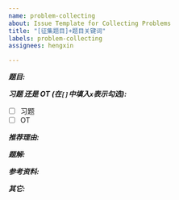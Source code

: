 ```yaml
---
name: problem-collecting
about: Issue Template for Collecting Problems
title: "[征集题目]+题目关键词"
labels: problem-collecting
assignees: hengxin

---
```


***题目:***

***习题 还是 OT (在`[]`中填入`x`表示勾选):***
- [ ] 习题
- [ ] OT

***推荐理由:***

***题解:***

***参考资料:***

***其它:***
